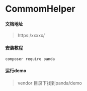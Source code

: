 # CommomHelper
#### 文档地址
> https:/xxxxx/

#### 安装教程
```
composer require panda
```

#### 运行demo
> vendor 目录下找到panda/demo

